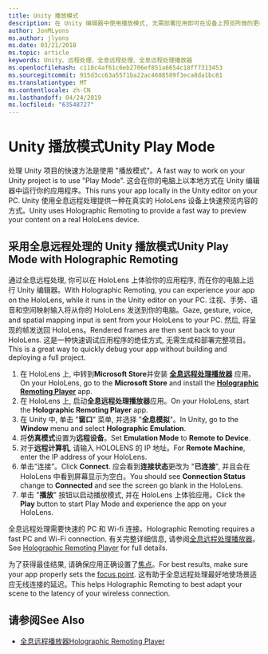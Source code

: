 ```yaml
---
title: Unity 播放模式
description: 在 Unity 编辑器中使用播放模式, 无需部署应用即可在设备上预览所做的更改。
author: JonMLyons
ms.author: jlyons
ms.date: 03/21/2018
ms.topic: article
keywords: Unity、远程处理、全息远程处理、全息远程处理播放器
ms.openlocfilehash: c118c4af61c6eb2706ef851a6654c18ff7313453
ms.sourcegitcommit: 915d3cc63a5571ba22ac4608589f3eca8da1bc81
ms.translationtype: MT
ms.contentlocale: zh-CN
ms.lasthandoff: 04/24/2019
ms.locfileid: "63548727"
---
```

# <a name="unity-play-mode"></a><span data-ttu-id="eb268-104">Unity 播放模式</span><span class="sxs-lookup"><span data-stu-id="eb268-104">Unity Play Mode</span></span>

<span data-ttu-id="eb268-105">处理 Unity 项目的快速方法是使用 "播放模式"。</span><span class="sxs-lookup"><span data-stu-id="eb268-105">A fast way to work on your Unity project is to use "Play Mode".</span></span> <span data-ttu-id="eb268-106">这会在你的电脑上以本地方式在 Unity 编辑器中运行你的应用程序。</span><span class="sxs-lookup"><span data-stu-id="eb268-106">This runs your app locally in the Unity editor on your PC.</span></span> <span data-ttu-id="eb268-107">Unity 使用全息远程处理提供一种在真实的 HoloLens 设备上快速预览内容的方式。</span><span class="sxs-lookup"><span data-stu-id="eb268-107">Unity uses Holographic Remoting to provide a fast way to preview your content on a real HoloLens device.</span></span>

## <a name="unity-play-mode-with-holographic-remoting"></a><span data-ttu-id="eb268-108">采用全息远程处理的 Unity 播放模式</span><span class="sxs-lookup"><span data-stu-id="eb268-108">Unity Play Mode with Holographic Remoting</span></span>

<span data-ttu-id="eb268-109">通过全息远程处理, 你可以在 HoloLens 上体验你的应用程序, 而在你的电脑上运行 Unity 编辑器。</span><span class="sxs-lookup"><span data-stu-id="eb268-109">With Holographic Remoting, you can experience your app on the HoloLens, while it runs in the Unity editor on your PC.</span></span> <span data-ttu-id="eb268-110">注视、手势、语音和空间映射输入将从你的 HoloLens 发送到你的电脑。</span><span class="sxs-lookup"><span data-stu-id="eb268-110">Gaze, gesture, voice, and spatial mapping input is sent from your HoloLens to your PC.</span></span> <span data-ttu-id="eb268-111">然后, 将呈现的帧发送回 HoloLens。</span><span class="sxs-lookup"><span data-stu-id="eb268-111">Rendered frames are then sent back to your HoloLens.</span></span> <span data-ttu-id="eb268-112">这是一种快速调试应用程序的绝佳方式, 无需生成和部署完整项目。</span><span class="sxs-lookup"><span data-stu-id="eb268-112">This is a great way to quickly debug your app without building and deploying a full project.</span></span>
1. <span data-ttu-id="eb268-113">在 HoloLens 上, 中转到**Microsoft Store**并安装 **[全息远程处理播放器](https://www.microsoft.com/store/p/holographic-remoting-player/9nblggh4sv40)** 应用。</span><span class="sxs-lookup"><span data-stu-id="eb268-113">On your HoloLens, go to the **Microsoft Store** and install the **[Holographic Remoting Player](https://www.microsoft.com/store/p/holographic-remoting-player/9nblggh4sv40)** app.</span></span>
2. <span data-ttu-id="eb268-114">在 HoloLens 上, 启动**全息远程处理播放器**应用。</span><span class="sxs-lookup"><span data-stu-id="eb268-114">On your HoloLens, start the **Holographic Remoting Player** app.</span></span>
3. <span data-ttu-id="eb268-115">在 Unity 中, 单击 "**窗口**" 菜单, 并选择 "**全息模拟**"。</span><span class="sxs-lookup"><span data-stu-id="eb268-115">In Unity, go to the **Window** menu and select **Holographic Emulation**.</span></span>
4. <span data-ttu-id="eb268-116">将**仿真模式**设置为**远程设备**。</span><span class="sxs-lookup"><span data-stu-id="eb268-116">Set **Emulation Mode** to **Remote to Device**.</span></span>
5. <span data-ttu-id="eb268-117">对于**远程计算机**, 请输入 HOLOLENS 的 IP 地址。</span><span class="sxs-lookup"><span data-stu-id="eb268-117">For **Remote Machine**, enter the IP address of your HoloLens.</span></span>
6. <span data-ttu-id="eb268-118">单击“连接”。</span><span class="sxs-lookup"><span data-stu-id="eb268-118">Click **Connect**.</span></span> <span data-ttu-id="eb268-119">应会看到**连接状态**更改为 "**已连接**", 并且会在 HoloLens 中看到屏幕显示为空白。</span><span class="sxs-lookup"><span data-stu-id="eb268-119">You should see **Connection Status** change to **Connected** and see the screen go blank in the HoloLens.</span></span>
7. <span data-ttu-id="eb268-120">单击 "**播放**" 按钮以启动播放模式, 并在 HoloLens 上体验应用。</span><span class="sxs-lookup"><span data-stu-id="eb268-120">Click the **Play** button to start Play Mode and experience the app on your HoloLens.</span></span>

<span data-ttu-id="eb268-121">全息远程处理需要快速的 PC 和 Wi-fi 连接。</span><span class="sxs-lookup"><span data-stu-id="eb268-121">Holographic Remoting requires a fast PC and Wi-Fi connection.</span></span> <span data-ttu-id="eb268-122">有关完整详细信息, 请参阅[全息远程处理播放器](holographic-remoting-player.md)。</span><span class="sxs-lookup"><span data-stu-id="eb268-122">See [Holographic Remoting Player](holographic-remoting-player.md) for full details.</span></span>

<span data-ttu-id="eb268-123">为了获得最佳结果, 请确保应用正确设置了[焦点](focus-point-in-unity.md)。</span><span class="sxs-lookup"><span data-stu-id="eb268-123">For best results, make sure your app properly sets the [focus point](focus-point-in-unity.md).</span></span> <span data-ttu-id="eb268-124">这有助于全息远程处理最好地使场景适应无线连接的延迟。</span><span class="sxs-lookup"><span data-stu-id="eb268-124">This helps Holographic Remoting to best adapt your scene to the latency of your wireless connection.</span></span>

## <a name="see-also"></a><span data-ttu-id="eb268-125">请参阅</span><span class="sxs-lookup"><span data-stu-id="eb268-125">See Also</span></span>
* [<span data-ttu-id="eb268-126">全息远程播放器</span><span class="sxs-lookup"><span data-stu-id="eb268-126">Holographic Remoting Player</span></span>](holographic-remoting-player.md)
